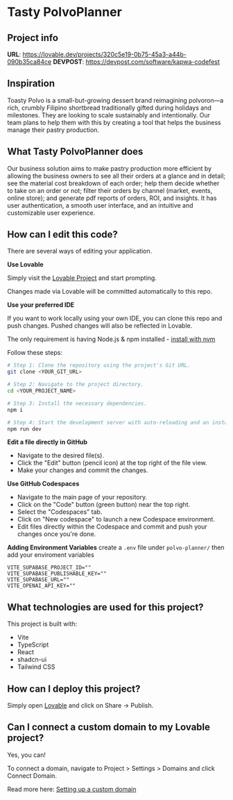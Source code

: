 # Tasty PolvoPlanner

## Project info

**URL**: https://lovable.dev/projects/320c5e19-0b75-45a3-a44b-090b35ca84ce
**DEVPOST**: https://devpost.com/software/kapwa-codefest

## Inspiration
Toasty Polvo is a small-but-growing dessert brand reimagining polvoron—a rich, crumbly Filipino shortbread traditionally gifted during holidays and milestones. They are looking to scale sustainably and intentionally. Our team plans to help them with this by creating a tool that helps the business manage their pastry production. 

## What Tasty PolvoPlanner does
Our business solution aims to make pastry production more efficient by allowing the business owners to see all their orders at a glance and in detail; see the material cost breakdown of each order; help them decide whether to take on an order or not; filter their orders by channel (market, events, online store); and generate pdf reports of orders, ROI, and insights. It has user authentication, a smooth user interface, and an intuitive and customizable user experience.

## How can I edit this code?

There are several ways of editing your application.

**Use Lovable**

Simply visit the [Lovable Project](https://lovable.dev/projects/320c5e19-0b75-45a3-a44b-090b35ca84ce) and start prompting.

Changes made via Lovable will be committed automatically to this repo.

**Use your preferred IDE**

If you want to work locally using your own IDE, you can clone this repo and push changes. Pushed changes will also be reflected in Lovable.

The only requirement is having Node.js & npm installed - [install with nvm](https://github.com/nvm-sh/nvm#installing-and-updating)

Follow these steps:

```sh
# Step 1: Clone the repository using the project's Git URL.
git clone <YOUR_GIT_URL>

# Step 2: Navigate to the project directory.
cd <YOUR_PROJECT_NAME>

# Step 3: Install the necessary dependencies.
npm i

# Step 4: Start the development server with auto-reloading and an instant preview.
npm run dev
```

**Edit a file directly in GitHub**

- Navigate to the desired file(s).
- Click the "Edit" button (pencil icon) at the top right of the file view.
- Make your changes and commit the changes.

**Use GitHub Codespaces**

- Navigate to the main page of your repository.
- Click on the "Code" button (green button) near the top right.
- Select the "Codespaces" tab.
- Click on "New codespace" to launch a new Codespace environment.
- Edit files directly within the Codespace and commit and push your changes once you're done.

**Adding Environment Variables**
create a `.env` file under `polvo-planner/` then add your enviroment variables
```
VITE_SUPABASE_PROJECT_ID=""
VITE_SUPABASE_PUBLISHABLE_KEY=""
VITE_SUPABASE_URL=""
VITE_OPENAI_API_KEY=""
```

## What technologies are used for this project?

This project is built with:

- Vite
- TypeScript
- React
- shadcn-ui
- Tailwind CSS

## How can I deploy this project?

Simply open [Lovable](https://lovable.dev/projects/320c5e19-0b75-45a3-a44b-090b35ca84ce) and click on Share -> Publish.

## Can I connect a custom domain to my Lovable project?

Yes, you can!

To connect a domain, navigate to Project > Settings > Domains and click Connect Domain.

Read more here: [Setting up a custom domain](https://docs.lovable.dev/features/custom-domain#custom-domain)
